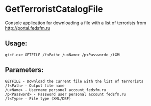 # GetTerroristCatalogFile

Console application for downloading a file with a list of terrorists from http://portal.fedsfm.ru

## Usage:

	gtcf.exe GETFILE /f<Path> /u<Name> /p<Password> /tXML

## Parameters:

	GETFILE - Download the current file with the list of terrorists
	/f<Path> - Output file name
	/u<Name> - Username personal account fedsfm.ru
	/p<Password> - Password user personal account fedsfm.ru
	/t<Type> - File type (XML/DBF) 
